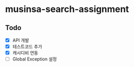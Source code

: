 # musinsa-search-assignment

## Todo

* [x] API 개발
* [x] 테스트코드 추가 
* [x] 캐시디비 연동 
* [ ] Global Exception 설정
